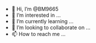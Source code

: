 - 👋 Hi, I’m @BM9665
- 👀 I’m interested in ...
- 🌱 I’m currently learning ...
- 💞️ I’m looking to collaborate on ...
- 📫 How to reach me ...

<!---
BM9665/BM9665 is a ✨ special ✨ repository because its `README.md` (this file) appears on your GitHub profile.
You can click the Preview link to take a look at your changes.
--->
